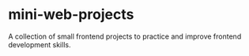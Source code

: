 # mini-web-projects
A collection of small frontend projects to practice and improve frontend development skills.

